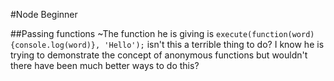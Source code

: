 #Node Beginner

##Passing functions
~The function he is giving is `execute(function(word){console.log(word)}, 'Hello');` isn't this a terrible thing to do? I know he is trying to demonstrate the concept of anonymous functions but wouldn't there have been much better ways to do this? 

